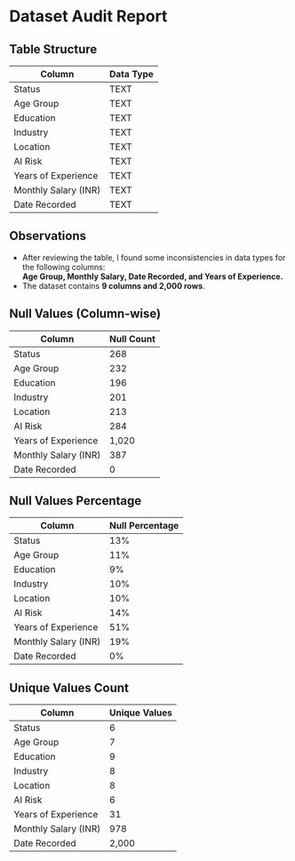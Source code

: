 # Dataset Audit Report

## Table Structure

| Column                 | Data Type | 
|------------------------|-----------|
| Status                 | TEXT      | 
| Age Group              | TEXT      | 
| Education              | TEXT      | 
| Industry               | TEXT      | 
| Location               | TEXT      | 
| AI Risk                | TEXT      | 
| Years of Experience    | TEXT      | 
| Monthly Salary (INR)   | TEXT      | 
| Date Recorded          | TEXT      | 

## Observations

- After reviewing the table, I found some inconsistencies in data types for the following columns:  
  **Age Group, Monthly Salary, Date Recorded, and Years of Experience.**
- The dataset contains **9 columns and 2,000 rows**.

## Null Values (Column-wise)

| Column                 | Null Count |
|------------------------|------------|
| Status                 | 268        |
| Age Group              | 232        |
| Education              | 196        |
| Industry               | 201        |
| Location               | 213        |
| AI Risk                | 284        |
| Years of Experience    | 1,020      |
| Monthly Salary (INR)   | 387        |
| Date Recorded          | 0          |

## Null Values Percentage

| Column                 | Null Percentage |
|------------------------|----------------|
| Status                 | 13%            |
| Age Group              | 11%            |
| Education              | 9%             |
| Industry               | 10%            |
| Location               | 10%            |
| AI Risk                | 14%            |
| Years of Experience    | 51%            |
| Monthly Salary (INR)   | 19%            |
| Date Recorded          | 0%             |

## Unique Values Count

| Column                 | Unique Values |
|------------------------|---------------|
| Status                 | 6             |
| Age Group              | 7             |
| Education              | 9             |
| Industry               | 8             |
| Location               | 8             |
| AI Risk                | 6             |
| Years of Experience    | 31            |
| Monthly Salary (INR)   | 978           |
| Date Recorded          | 2,000         |
